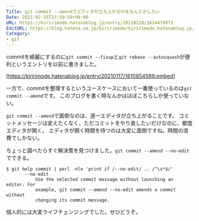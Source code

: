 ```yaml
---
Title: git commit --amendでエディタが立ち上がるのをなんとかしたい
Date: 2021-02-25T23:59:59+09:00
URL: https://kiririmode.hatenablog.jp/entry/20210228/1614470873
EditURL: https://blog.hatena.ne.jp/kiririmode/kiririmode.hatenablog.jp/atom/entry/26006613697321948
Category: 
- git
---
```


commitを綺麗にするのに`git commit --fixup`と`git rebase --autosquash`が便利というエントリを以前に書きました。

[https://kiririmode.hatenablog.jp/entry/20210117/1610854589:embed]

一方で、commitを整理するというユースケースにおいて一番使っているのは`git commit --amend`です。
このブログを書く時なんかはほぼこちらしか使っていない。

`git commit --amend`で面倒なのは、逐一エディタが立ち上がることです。
コミットメッセージは変えたくなく、ただコミットをやり直したいだけなのに、都度エディタが開く。
エディタが開く時間を待つのは大変に面倒ですね。時間の浪費でしかない。

ちょっと調べたらすぐ解決策を見つけました。`git commit --amend --no-edit`でできる。

```shell
$ git help commit | perl -nle 'print if /--no-edit/ .. /^\s*$/'
       --no-edit
           Use the selected commit message without launching an editor. For
           example, git commit --amend --no-edit amends a commit without
           changing its commit message.
```

個人的には大変ライフチェンジングでした。ぜひどうぞ。
